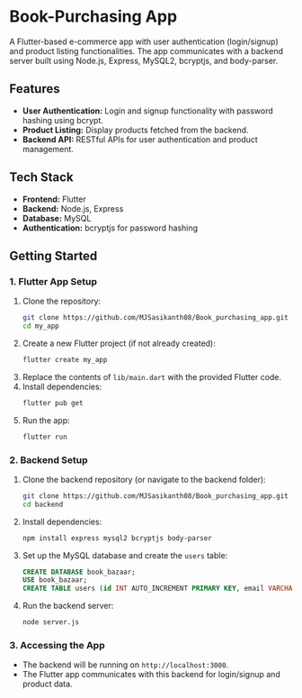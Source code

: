 # Book-Purchasing App

A Flutter-based e-commerce app with user authentication (login/signup) and product listing functionalities. The app communicates with a backend server built using Node.js, Express, MySQL2, bcryptjs, and body-parser.

## Features
- **User Authentication:** Login and signup functionality with password hashing using bcrypt.
- **Product Listing:** Display products fetched from the backend.
- **Backend API:** RESTful APIs for user authentication and product management.

## Tech Stack
- **Frontend:** Flutter
- **Backend:** Node.js, Express
- **Database:** MySQL
- **Authentication:** bcryptjs for password hashing

## Getting Started

### 1. **Flutter App Setup**
1. Clone the repository:
   ```bash
   git clone https://github.com/MJSasikanth08/Book_purchasing_app.git
   cd my_app
   ```
2. Create a new Flutter project (if not already created):
   ```bash
   flutter create my_app
   ```
3. Replace the contents of `lib/main.dart` with the provided Flutter code.
4. Install dependencies:
   ```bash
   flutter pub get
   ```
5. Run the app:
   ```bash
   flutter run
   ```

### 2. **Backend Setup**
1. Clone the backend repository (or navigate to the backend folder):
   ```bash
   git clone https://github.com/MJSasikanth08/Book_purchasing_app.git
   cd backend
   ```
2. Install dependencies:
   ```bash
   npm install express mysql2 bcryptjs body-parser
   ```
3. Set up the MySQL database and create the `users` table:
   ```sql
   CREATE DATABASE book_bazaar;
   USE book_bazaar;
   CREATE TABLE users (id INT AUTO_INCREMENT PRIMARY KEY, email VARCHAR(255) NOT NULL UNIQUE, password VARCHAR(255) NOT NULL);
   ```
4. Run the backend server:
   ```bash
   node server.js
   ```

### 3. **Accessing the App**
- The backend will be running on `http://localhost:3000`.
- The Flutter app communicates with this backend for login/signup and product data.
